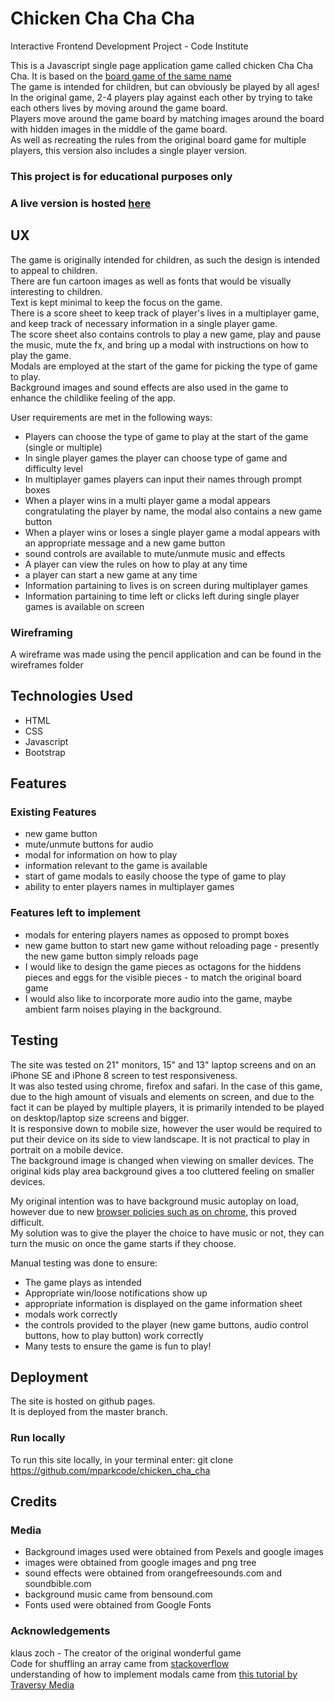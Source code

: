 # Chicken Cha Cha Cha

Interactive Frontend Development Project - Code Institute

This is a Javascript single page application game called chicken Cha Cha Cha. It is based on the [board game of the same name](https://boardgamegeek.com/boardgame/3570/chicken-cha-cha-cha)  
The game is intended for children, but can obviously be played by all ages!  
In the original game, 2-4 players play against each other by trying to take each others lives by moving around the game board.  
Players move around the game board by matching images around the board with hidden images in the middle of the game board.  
As well as recreating the rules from the original board game for multiple players, this version also includes a single player version.  

### This project is for educational purposes only

### A live version is hosted [here](https://mparkcode.github.io/chicken_cha_cha/)  

## UX

The game is originally intended for children, as such the design is intended to appeal to children.  
There are fun cartoon images as well as fonts that would be visually interesting to children.  
Text is kept minimal to keep the focus on the game.  
There is a score sheet to keep track of player's lives in a multiplayer game, and keep track of necessary information in a single player game.  
The score sheet also contains controls to play a new game, play and pause the music, mute the fx, and bring up a modal with instructions on how to play the game.  
Modals are employed at the start of the game for picking the type of game to play.  
Background images and sound effects are also used in the game to enhance the childlike feeling of the app.  

User requirements are met in the following ways:  
* Players can choose the type of game to play at the start of the game (single or multiple)
* In single player games the player can choose type of game and difficulty level
* In multiplayer games players can input their names through prompt boxes
* When a player wins in a multi player game a modal appears congratulating the player by name, the modal also contains a new game button
* When a player wins or loses a single player game a modal appears with an appropriate message and a new game button
* sound controls are available to mute/unmute music and effects
* A player can view the rules on how to play at any time
* a player can start a new game at any time
* Information partaining to lives is on screen during multiplayer games
* Information partaining to time left or clicks left during single player games is available on screen

### Wireframing

A wireframe was made using the pencil application and can be found in the wireframes folder

## Technologies Used
* HTML
* CSS
* Javascript
* Bootstrap


## Features

### Existing Features
* new game button
* mute/unmute buttons for audio
* modal for information on how to play
* information relevant to the game is available
* start of game modals to easily choose the type of game to play
* ability to enter players names in multiplayer games

### Features left to implement
* modals for entering players names as opposed to prompt boxes
* new game button to start new game without reloading page - presently the new game button simply reloads page
* I would like to design the game pieces as octagons for the hiddens pieces and eggs for the visible pieces - to match the original board game
* I would also like to incorporate more audio into the game, maybe ambient farm noises playing in the background.

## Testing
The site was tested on 21" monitors, 15" and 13" laptop screens and on an iPhone SE and iPhone 8 screen to test responsiveness.  
It was also tested using chrome, firefox and safari.
In the case of this game, due to the high amount of visuals and elements on screen, and due to the fact it can be played by multiple players, it is primarily intended to be played on desktop/laptop size screens and bigger.  
It is responsive down to mobile size, however the user would be required to put their device on its side to view landscape. It is not practical to play in portrait on a mobile device.  
The background image is changed when viewing on smaller devices. The original kids play area background gives a too cluttered feeling on smaller devices.  

My original intention was to have background music autoplay on load, however due to new [browser policies such as on chrome](https://developers.google.com/web/updates/2017/09/autoplay-policy-changes), this proved difficult.  
My solution was to give the player the choice to have music or not, they can turn the music on once the game starts if they choose.   

Manual testing was done to ensure:
* The game plays as intended
* Appropriate win/loose notifications show up
* appropriate information is displayed on the game information sheet
* modals work correctly
* the controls provided to the player (new game buttons, audio control buttons, how to play button) work correctly
* Many tests to ensure the game is fun to play!

## Deployment
The site is hosted on github pages.  
It is deployed from the master branch. 

### Run locally
To run this site locally, in your terminal enter: git clone https://github.com/mparkcode/chicken_cha_cha

## Credits

### Media
* Background images used were obtained from Pexels and google images
* images were obtained from google images and png tree
* sound effects were obtained from orangefreesounds.com and soundbible.com
* background music came from bensound.com
* Fonts used were obtained from Google Fonts

### Acknowledgements
klaus zoch - The creator of the original wonderful game  
Code for shuffling an array came from [stackoverflow](https://stackoverflow.com/questions/6274339/how-can-i-shuffle-an-array)  
understanding of how to implement modals came from [this tutorial by Traversy Media](https://www.youtube.com/watch?v=6ophW7Ask_0) 
